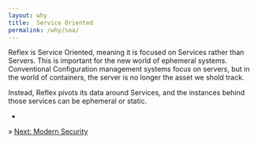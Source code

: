 ```yaml
---
layout: why
title:  Service Oriented
permalink: /why/soa/
---
```

Reflex is Service Oriented, meaning it is focused on Services rather than Servers.  This is important for the new world of ephemeral systems.  Conventional Configuration management systems focus on servers, but in the world of containers, the server is no longer the asset we shold track.

Instead, Reflex pivots its data around Services, and the instances behind those services can be ephemeral or static.

-

&raquo; [Next: Modern Security](/why/security/)<br/>
